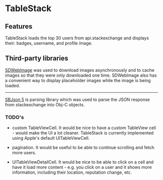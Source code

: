 # TableStack

## Features

TableStack loads the top 30 users from api.stackexchange and displays their: badges, username, and profile image. 

## Third-party libraries

[SDWebImage](https://github.com/rs/SDWebImage) was used to download images asynchronously and to cache images so that they were only downloaded one time. SDWebImage also has a convenient way to display placeholder images while the image is being loaded.

---

[SBJson 5](https://github.com/stig/json-framework) is parsing library which was used to parse the JSON response from stackexchange into Obj-C objects. 

### TODO's

- custom TableViewCell. It would be nice to have a custom TableView cell - would make the UI a lot cleaner. TableStack is currently implemented using Apple's default UITableViewCell.

- pagination. It would be useful to be able to continue scrolling and fetch more users. 

- UITableViewDetailCell. It would be nice to be able to click on a cell and have it load more content - e.g. you click on a user and it shows more information, including their location, reputation change, etc. 
